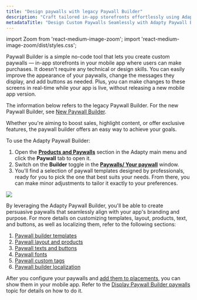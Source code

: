 ```yaml
---
title: "Design paywalls with legacy Paywall Builder"
description: "Craft tailored in-app storefronts effortlessly using Adapty's Paywall Builder. No coding or design expertise required. Customize appearance, messaging, and buttons in real time. Elevate sales, highlight content, or provide exclusive features with ease"
metadataTitle: "Design Custom Paywalls Seamlessly with Adapty Paywall Builder"
---
```


import Zoom from 'react-medium-image-zoom';
import 'react-medium-image-zoom/dist/styles.css';

Paywall Builder is a simple no-code tool that lets you create custom paywalls — in-app storefronts in your mobile app where users can make purchases. It doesn't require any technical or design skills. You can easily improve the appearance of your paywalls, change the messages they display, and add buttons as needed. Plus, you can make changes to these screens in real-time while your app is live, without releasing a new mobile app version.

The information below refers to the legacy Paywall Builder. For the new Paywall Builder, see [New Paywall Builder](/docs/adapty-paywall-builder).

Whether you're aiming to boost sales, highlight content, or offer exclusive features, the paywall builder offers an easy way to achieve your goals.

To use the Adapty Paywall Builder:

1. Open the [**Products and Paywalls**](https://app.adapty.io/paywalls) section in the Adapty main menu and click the **Paywall** tab to open it.
2. Switch on the **Builder** toggle in the [**Paywalls/ Your paywall**](https://app.adapty.io/paywalls/create) window.
3. You'll find a selection of paywall templates designed by professionals, ready for you to pick the one that best suits your needs. From there, you can make minor adjustments to tailor it exactly to your preferences.


<Zoom>
  <img src={require('./img/44766e1-switch_on_paywall_builder.png').default}
  style={{
    border: '1px solid #727272', /* border width and color */
    width: '700px', /* image width */
    display: 'block', /* for alignment */
    margin: '0 auto' /* center alignment */
  }}
/>
</Zoom>





By leveraging the Adapty Paywall Builder, you'll be able to create persuasive paywalls that seamlessly align with your app's branding and purpose. For more details on customizing templates, layout, products, text, and buttons, as well as localizing them, refer to the following sections:

1. [Paywall builder templates](paywall-builder-templates)
2. [Paywall  layout and products](paywall-layout-and-products)
3. [Paywall texts and buttons](paywall-texts-and-buttons)
4. [Paywall fonts](using-custom-fonts-in-paywall-builder)
5. [Paywall custom tags](custom-tags-in-paywall-builder) 
6. [Paywall builder localization](add-paywall-locale-in-adapty-paywall-builder)

After you configure your paywalls and [add them to placements](add-audience-paywall-ab-test), you can show them in your mobile app. Refer to the [Display Paywall Builder paywalls](display-pb-paywalls) topic for details on how to do it.